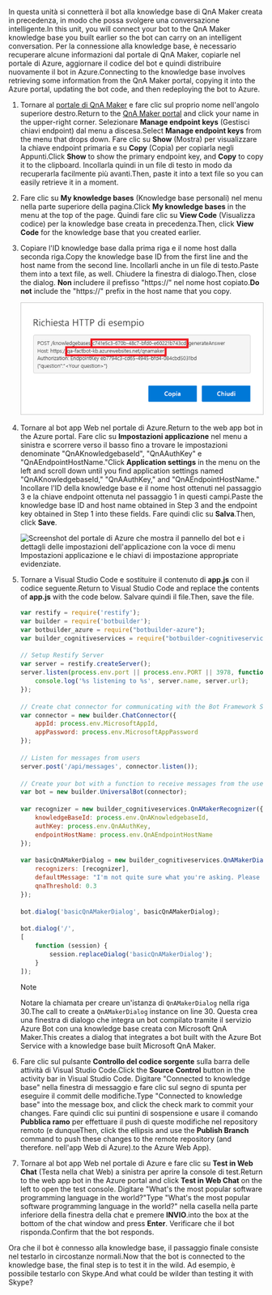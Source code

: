 <span data-ttu-id="82fa5-101">In questa unità si connetterà il bot alla knowledge base di QnA Maker creata in precedenza, in modo che possa svolgere una conversazione intelligente.</span><span class="sxs-lookup"><span data-stu-id="82fa5-101">In this unit, you will connect your bot to the QnA Maker knowledge base you built earlier so the bot can carry on an intelligent conversation.</span></span> <span data-ttu-id="82fa5-102">Per la connessione alla knowledge base, è necessario recuperare alcune informazioni dal portale di QnA Maker, copiarle nel portale di Azure, aggiornare il codice del bot e quindi distribuire nuovamente il bot in Azure.</span><span class="sxs-lookup"><span data-stu-id="82fa5-102">Connecting to the knowledge base involves retrieving some information from the QnA Maker portal, copying it into the Azure portal, updating the bot code, and then redeploying the bot to Azure.</span></span>

1. <span data-ttu-id="82fa5-103">Tornare al [portale di QnA Maker](https://www.qnamaker.ai/) e fare clic sul proprio nome nell'angolo superiore destro.</span><span class="sxs-lookup"><span data-stu-id="82fa5-103">Return to the [QnA Maker portal](https://www.qnamaker.ai/) and click your name in the upper-right corner.</span></span> <span data-ttu-id="82fa5-104">Selezionare **Manage endpoint keys** (Gestisci chiavi endpoint) dal menu a discesa.</span><span class="sxs-lookup"><span data-stu-id="82fa5-104">Select **Manage endpoint keys** from the menu that drops down.</span></span> <span data-ttu-id="82fa5-105">Fare clic su **Show** (Mostra) per visualizzare la chiave endpoint primaria e su **Copy** (Copia) per copiarla negli Appunti.</span><span class="sxs-lookup"><span data-stu-id="82fa5-105">Click **Show** to show the primary endpoint key, and **Copy** to copy it to the clipboard.</span></span> <span data-ttu-id="82fa5-106">Incollarla quindi in un file di testo in modo da recuperarla facilmente più avanti.</span><span class="sxs-lookup"><span data-stu-id="82fa5-106">Then, paste it into a text file so you can easily retrieve it in a moment.</span></span>

1. <span data-ttu-id="82fa5-107">Fare clic su **My knowledge bases** (Knowledge base personali) nel menu nella parte superiore della pagina.</span><span class="sxs-lookup"><span data-stu-id="82fa5-107">Click **My knowledge bases** in the menu at the top of the page.</span></span> <span data-ttu-id="82fa5-108">Quindi fare clic su **View Code** (Visualizza codice) per la knowledge base creata in precedenza.</span><span class="sxs-lookup"><span data-stu-id="82fa5-108">Then, click **View Code** for the knowledge base that you created earlier.</span></span>

1. <span data-ttu-id="82fa5-109">Copiare l'ID knowledge base dalla prima riga e il nome host dalla seconda riga.</span><span class="sxs-lookup"><span data-stu-id="82fa5-109">Copy the knowledge base ID from the first line and the host name from the second line.</span></span> <span data-ttu-id="82fa5-110">Incollarli anche in un file di testo.</span><span class="sxs-lookup"><span data-stu-id="82fa5-110">Paste them into a text file, as well.</span></span> <span data-ttu-id="82fa5-111">Chiudere la finestra di dialogo.</span><span class="sxs-lookup"><span data-stu-id="82fa5-111">Then, close the dialog.</span></span> <span data-ttu-id="82fa5-112">**Non** includere il prefisso "https://" nel nome host copiato.</span><span class="sxs-lookup"><span data-stu-id="82fa5-112">**Do not** include the "https://" prefix in the host name that you copy.</span></span>

    ![Screenshot del portale di QnA Maker che mostra la richiesta HTTP di esempio con l'ID e il nome host dell'endpoint della knowledge base evidenziati.](../media/6-copy-endpoint-info.png)

1. <span data-ttu-id="82fa5-114">Tornare al bot app Web nel portale di Azure.</span><span class="sxs-lookup"><span data-stu-id="82fa5-114">Return to the web app bot in the Azure portal.</span></span> <span data-ttu-id="82fa5-115">Fare clic su **Impostazioni applicazione** nel menu a sinistra e scorrere verso il basso fino a trovare le impostazioni denominate "QnAKnowledgebaseId", "QnAAuthKey" e "QnAEndpointHostName."</span><span class="sxs-lookup"><span data-stu-id="82fa5-115">Click **Application settings** in the menu on the left and scroll down until you find application settings named "QnAKnowledgebaseId," "QnAAuthKey," and "QnAEndpointHostName."</span></span> <span data-ttu-id="82fa5-116">Incollare l'ID della knowledge base e il nome host ottenuti nel passaggio 3 e la chiave endpoint ottenuta nel passaggio 1 in questi campi.</span><span class="sxs-lookup"><span data-stu-id="82fa5-116">Paste the knowledge base ID and host name obtained in Step 3 and the endpoint key obtained in Step 1 into these fields.</span></span> <span data-ttu-id="82fa5-117">Fare quindi clic su **Salva**.</span><span class="sxs-lookup"><span data-stu-id="82fa5-117">Then, click **Save**.</span></span>

    ![Screenshot del portale di Azure che mostra il pannello del bot e i dettagli delle impostazioni dell'applicazione con la voce di menu Impostazioni applicazione e le chiavi di impostazione appropriate evidenziate.](../media/6-enter-app-settings.png)

1. <span data-ttu-id="82fa5-119">Tornare a Visual Studio Code e sostituire il contenuto di **app.js** con il codice seguente.</span><span class="sxs-lookup"><span data-stu-id="82fa5-119">Return to Visual Studio Code and replace the contents of **app.js** with the code below.</span></span> <span data-ttu-id="82fa5-120">Salvare quindi il file.</span><span class="sxs-lookup"><span data-stu-id="82fa5-120">Then, save the file.</span></span>

    ```JavaScript
    var restify = require('restify');
    var builder = require('botbuilder');
    var botbuilder_azure = require("botbuilder-azure");
    var builder_cognitiveservices = require("botbuilder-cognitiveservices");

    // Setup Restify Server
    var server = restify.createServer();
    server.listen(process.env.port || process.env.PORT || 3978, function () {
        console.log('%s listening to %s', server.name, server.url);
    });

    // Create chat connector for communicating with the Bot Framework Service
    var connector = new builder.ChatConnector({
        appId: process.env.MicrosoftAppId,
        appPassword: process.env.MicrosoftAppPassword
    });

    // Listen for messages from users
    server.post('/api/messages', connector.listen());

    // Create your bot with a function to receive messages from the user
    var bot = new builder.UniversalBot(connector);

    var recognizer = new builder_cognitiveservices.QnAMakerRecognizer({
        knowledgeBaseId: process.env.QnAKnowledgebaseId,
        authKey: process.env.QnAAuthKey,
        endpointHostName: process.env.QnAEndpointHostName
    });

    var basicQnAMakerDialog = new builder_cognitiveservices.QnAMakerDialog({
        recognizers: [recognizer],
        defaultMessage: "I'm not quite sure what you're asking. Please ask your question again.",
        qnaThreshold: 0.3
    });

    bot.dialog('basicQnAMakerDialog', basicQnAMakerDialog);

    bot.dialog('/',
    [
        function (session) {
            session.replaceDialog('basicQnAMakerDialog');
        }
    ]);
    ```

    > [!Note]
    > <span data-ttu-id="82fa5-121">Notare la chiamata per creare un'istanza di `QnAMakerDialog` nella riga 30.</span><span class="sxs-lookup"><span data-stu-id="82fa5-121">The call to create a `QnAMakerDialog` instance on line 30.</span></span> <span data-ttu-id="82fa5-122">Questa crea una finestra di dialogo che integra un bot compilato tramite il servizio Azure Bot con una knowledge base creata con Microsoft QnA Maker.</span><span class="sxs-lookup"><span data-stu-id="82fa5-122">This creates a dialog that integrates a bot built with the Azure Bot Service with a knowledge base built Microsoft QnA Maker.</span></span>

1. <span data-ttu-id="82fa5-123">Fare clic sul pulsante **Controllo del codice sorgente** sulla barra delle attività di Visual Studio Code.</span><span class="sxs-lookup"><span data-stu-id="82fa5-123">Click the **Source Control** button in the activity bar in Visual Studio Code.</span></span> <span data-ttu-id="82fa5-124">Digitare "Connected to knowledge base" nella finestra di messaggio e fare clic sul segno di spunta per eseguire il commit delle modifiche.</span><span class="sxs-lookup"><span data-stu-id="82fa5-124">Type "Connected to knowledge base" into the message box, and click the check mark to commit your changes.</span></span> <span data-ttu-id="82fa5-125">Fare quindi clic sui puntini di sospensione e usare il comando **Pubblica ramo** per effettuare il push di queste modifiche nel repository remoto (e dunque</span><span class="sxs-lookup"><span data-stu-id="82fa5-125">Then, click the ellipsis and use the **Publish Branch** command to push these changes to the remote repository (and therefore.</span></span> <span data-ttu-id="82fa5-126">nell'app Web di Azure).</span><span class="sxs-lookup"><span data-stu-id="82fa5-126">to the Azure Web App).</span></span>

1. <span data-ttu-id="82fa5-127">Tornare al bot app Web nel portale di Azure e fare clic su **Test in Web Chat** (Testa nella chat Web) a sinistra per aprire la console di test.</span><span class="sxs-lookup"><span data-stu-id="82fa5-127">Return to the web app bot in the Azure portal and click **Test in Web Chat** on the left to open the test console.</span></span> <span data-ttu-id="82fa5-128">Digitare "What's the most popular software programming language in the world?"</span><span class="sxs-lookup"><span data-stu-id="82fa5-128">Type "What's the most popular software programming language in the world?"</span></span> <span data-ttu-id="82fa5-129">nella casella nella parte inferiore della finestra della chat e premere **INVIO**.</span><span class="sxs-lookup"><span data-stu-id="82fa5-129">into the box at the bottom of the chat window and press **Enter**.</span></span> <span data-ttu-id="82fa5-130">Verificare che il bot risponda.</span><span class="sxs-lookup"><span data-stu-id="82fa5-130">Confirm that the bot responds.</span></span>

<span data-ttu-id="82fa5-131">Ora che il bot è connesso alla knowledge base, il passaggio finale consiste nel testarlo in circostanze normali.</span><span class="sxs-lookup"><span data-stu-id="82fa5-131">Now that the bot is connected to the knowledge base, the final step is to test it in the wild.</span></span> <span data-ttu-id="82fa5-132">Ad esempio, è possibile testarlo con Skype.</span><span class="sxs-lookup"><span data-stu-id="82fa5-132">And what could be wilder than testing it with Skype?</span></span>
